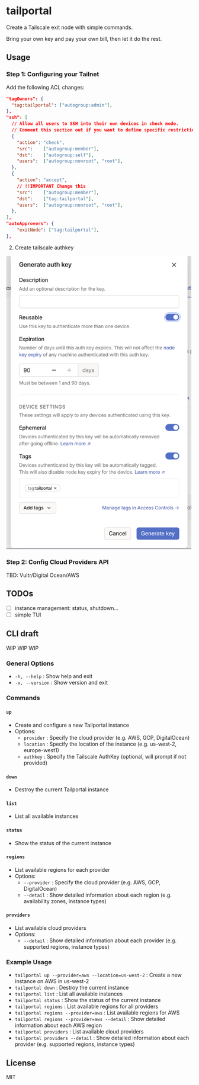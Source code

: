 # tailportal

Create a Tailscale exit node with simple commands.

Bring your own key and pay your own bill, then let it do the rest.

## Usage

### Step 1: Configuring your Tailnet

Add the following ACL changes:

```json
"tagOwners": {
  "tag:tailportal": ["autogroup:admin"],
},
"ssh": [
  // Allow all users to SSH into their own devices in check mode.
  // Comment this section out if you want to define specific restrictions.
  {
    "action": "check",
    "src":    ["autogroup:member"],
    "dst":    ["autogroup:self"],
    "users":  ["autogroup:nonroot", "root"],
  },
  {
    "action": "accept",
    // !!IMPORTANT Change this
    "src":    ["autogroup:member"],
    "dst":    ["tag:tailportal"],
    "users":  ["autogroup:nonroot", "root"],
  },
],
"autoApprovers": {
	"exitNode": ["tag:tailportal"],
},
```

2. Create tailscale authkey

<img src="./docs/images/ts-authkey.png" width="500" alt="TS AuthKey Image" />

### Step 2: Config Cloud Providers API

TBD: Vultr/Digital Ocean/AWS

## TODOs

- [ ] instance management: status, shutdown...
- [ ] simple TUI

## CLI draft

WIP WIP WIP

### General Options

* `-h, --help` : Show help and exit
* `-v, --version` : Show version and exit

### Commands

#### `up`

* Create and configure a new Tailportal instance
* Options:
	+ `provider` : Specify the cloud provider (e.g. AWS, GCP, DigitalOcean)
	+ `location` : Specify the location of the instance (e.g. us-west-2, europe-west1)
	+ `authkey` : Specify the Tailscale AuthKey (optional, will prompt if not provided)

#### `down`

* Destroy the current Tailportal instance

#### `list`

* List all available instances

#### `status`

* Show the status of the current instance

#### `regions`

* List available regions for each provider
* Options:
	+ `--provider` : Specify the cloud provider (e.g. AWS, GCP, DigitalOcean)
	+ `--detail` : Show detailed information about each region (e.g. availability zones, instance types)

#### `providers`

* List available cloud providers
* Options:
	+ `--detail` : Show detailed information about each provider (e.g. supported regions, instance types)

### Example Usage

* `tailportal up --provider=aws --location=us-west-2` : Create a new instance on AWS in us-west-2
* `tailportal down` : Destroy the current instance
* `tailportal list` : List all available instances
* `tailportal status` : Show the status of the current instance
* `tailportal regions` : List available regions for all providers
* `tailportal regions --provider=aws` : List available regions for AWS
* `tailportal regions --provider=aws --detail` : Show detailed information about each AWS region
* `tailportal providers` : List available cloud providers
* `tailportal providers --detail` : Show detailed information about each provider (e.g. supported regions, instance types)


## License

MIT
